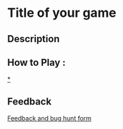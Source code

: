 # Title of your game

## Description

## How to Play :
[*](my_game.zip)
## Feedback
[Feedback and bug hunt form](https://docs.google.com/forms/d/e/1FAIpQLSdLzh_OJHitEDpnnLkhx8NYeaXnzIUpVrE65xnhbLQLAy9C_w/viewform?usp=sf_link)
